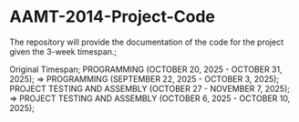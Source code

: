 # AAMT-2014-Project-Code
The repository will provide the documentation of the code for the project given the 3-week timespan.;

Original Timespan;
  PROGRAMMING (OCTOBER 20, 2025 - OCTOBER 31, 2025);
  => PROGRAMMING (SEPTEMBER 22, 2025 - OCTOBER 3, 2025);
  PROJECT TESTING AND ASSEMBLY (OCTOBER 27 - NOVEMBER 7, 2025);
  => PROJECT TESTING AND ASSEMBLY (OCTOBER 6, 2025 - OCTOBER 10, 2025);
